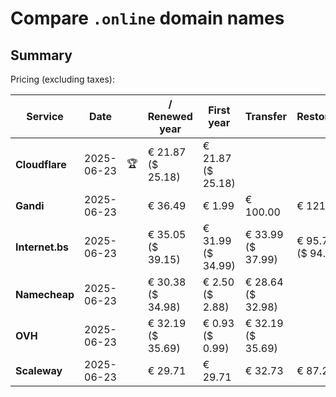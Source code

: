 # Compare `.online` domain names

## Summary

Pricing (excluding taxes):

| Service | Date |  | / Renewed year | First year | Transfer | Restoration |
|--|--|--|--|--|--|--|
| **Cloudflare** | 2025-06-23 | 🏆 | € 21.87<br>($ 25.18) | € 21.87<br>($ 25.18) |  |  |
| **Gandi** | 2025-06-23 |  | € 36.49 | € 1.99 | € 100.00 | € 121.66 |
| **Internet.bs** | 2025-06-23 |  | € 35.05<br>($ 39.15) | € 31.99<br>($ 34.99) | € 33.99<br>($ 37.99) | € 95.75<br>($ 94.49) |
| **Namecheap** | 2025-06-23 |  | € 30.38<br>($ 34.98) | € 2.50<br>($ 2.88) | € 28.64<br>($ 32.98) |  |
| **OVH** | 2025-06-23 |  | € 32.19<br>($ 35.69) | € 0.93<br>($ 0.99) | € 32.19<br>($ 35.69) |  |
| **Scaleway** | 2025-06-23 |  | € 29.71 | € 29.71 | € 32.73 | € 87.26 |
